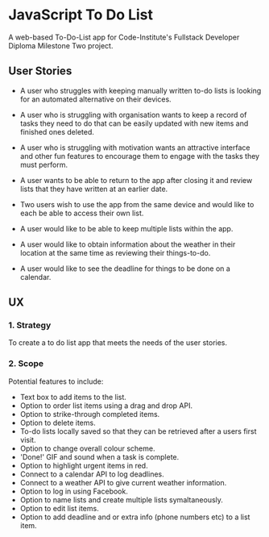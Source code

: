 # JavaScript To Do List

A web-based To-Do-List app for Code-Institute's Fullstack Developer Diploma Milestone Two project.

## User Stories

* A user who struggles with keeping manually written to-do lists is looking for an automated alternative on their devices.

* A user who is struggling with organisation wants to keep a record of tasks they need to do that can be easily updated with new items and finished ones deleted.

* A user who is struggling with motivation wants an attractive interface and other fun features to encourage them to engage with the tasks they must perform.

* A user wants to be able to return to the app after closing it and review lists that they have written at an earlier date.

* Two users wish to use the app from the same device and would like to each be able to access their own list.

* A user would like to be able to keep multiple lists within the app.

* A user would like to obtain information about the weather in their location at the same time as reviewing their things-to-do.

* A user would like to see the deadline for things to be done on a calendar.

## UX

### **1. Strategy**

To create a to do list app that meets the needs of the user stories.

### **2. Scope**

Potential features to include:
* Text box to add items to the list.
* Option to order list items using a drag and drop API.
* Option to strike-through completed items.
* Option to delete items.
* To-do lists locally saved so that they can be retrieved after a users first visit.
* Option to change overall colour scheme.
* 'Done!' GIF and sound when a task is complete.
* Option to highlight urgent items in red.
* Connect to a calendar API to log deadlines.
* Connect to a weather API to give current weather information.
* Option to log in using Facebook.
* Option to name lists and create multiple lists symaltaneously.
* Option to edit list items.
* Option to add deadline and or extra info (phone numbers etc) to a list item.





